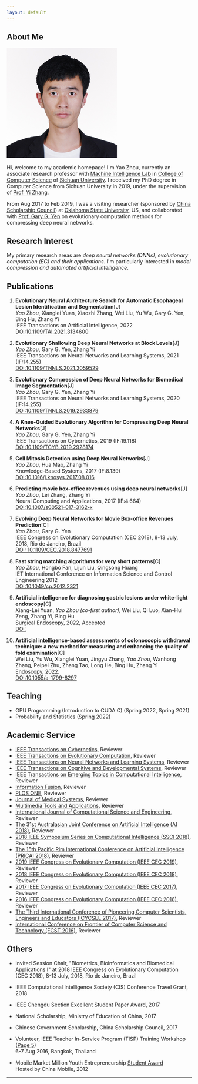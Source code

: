 ```yaml
---
layout: default
---
```


## About Me

<img class="profile-picture" src="photo_personal.jpg">

Hi, welcome to my academic homepage! I'm Yao Zhou, currently an associate research professor with [Machine Intelligence Lab](http://www.machineilab.org) in [College of Computer Science](http://cs.scu.edu.cn) of [Sichuan University](http://www.scu.edu.cn). I received my PhD degree in Computer Science from Sichuan University in 2019, under the supervision of [Prof. Yi Zhang](http://www.machineilab.org/users/zhangyi/).

From Aug 2017 to Feb 2019, I was a visiting researcher (sponsored by [China Scholarship Council](https://www.csc.edu.cn/)) at [Oklahoma State University](https://go.okstate.edu/), US, and collaborated with [Prof. Gary G. Yen](http://isc.okstate.edu/) on evolutionary computation methods for compressing deep neural networks.

## Research Interest

My primary research areas are *deep neural networks (DNNs), evolutionary computation (EC) and their applications*. I'm particularly interested in *model compression and automated artificial intelligence*.


## Publications

1. **Evolutionary Neural Architecture Search for Automatic Esophageal Lesion Identification and Segmentation**[J]  
*Yao Zhou*, Xianglei Yuan, Xiaozhi Zhang, Wei Liu, Yu Wu, Gary G. Yen, Bing Hu, Zhang Yi  
IEEE Transactions on Artificial Intelligence, 2022
[DOI:10.1109/TAI.2021.3134600](https://ieeexplore.ieee.org/abstract/document/9648029/)

2. **Evolutionary Shallowing Deep Neural Networks at Block Levels**[J]  
*Yao Zhou*, Gary G. Yen, Zhang Yi  
IEEE Transactions on Neural Networks and Learning Systems, 2021 (IF:14.255)    
[DOI:10.1109/TNNLS.2021.3059529](https://ieeexplore.ieee.org/document/9364876)

3. **Evolutionary Compression of Deep Neural Networks for Biomedical Image Segmentation**[J]  
*Yao Zhou*, Gary G. Yen, Zhang Yi  
IEEE Transactions on Neural Networks and Learning Systems, 2020 (IF:14.255)    
[DOI:10.1109/TNNLS.2019.2933879](https://ieeexplore.ieee.org/document/8836098)

4. **A Knee-Guided Evolutionary Algorithm for Compressing Deep Neural Networks**[J]  
*Yao Zhou*, Gary G. Yen, Zhang Yi  
IEEE Transactions on Cybernetics, 2019 (IF:19.118)    
[DOI:10.1109/TCYB.2019.2928174](https://ieeexplore.ieee.org/document/8781874)

5. **Cell Mitosis Detection using Deep Neural Networks**[J]  
*Yao Zhou*, Hua Mao, Zhang Yi  
Knowledge-Based Systems, 2017 (IF:8.139)  
[DOI:10.1016/j.knosys.2017.08.016](https://doi.org/10.1016/j.knosys.2017.08.016)

6. **Predicting movie box-office revenues using deep neural networks**[J]  
*Yao Zhou*, Lei Zhang, Zhang Yi  
Neural Computing and Applications, 2017 (IF:4.664)  
[DOI:10.1007/s00521-017-3162-x](https://doi.org/10.1007/s00521-017-3162-x)

7. **Evolving Deep Neural Networks for Movie Box-office Revenues Prediction**[C]  
*Yao Zhou*, Gary G. Yen  
IEEE Congress on Evolutionary Computation (CEC 2018), 8-13 July, 2018, Rio de Janeiro, Brazil  
[DOI: 10.1109/CEC.2018.8477691](https://doi.org/10.1109/CEC.2018.8477691)

8. **Fast string matching algorithms for very short patterns**[C]  
*Yao Zhou*, Hongbo Fan, Lijun Liu, Qingsong Huang   
IET International Conference on Information Science and Control Engineering 2012  
[DOI:10.1049/cp.2012.2321](http://dx.doi.org/10.1049/cp.2012.2321)

9. **Artificial intelligence for diagnosing gastric lesions under white-light endoscopy**[C]  
Xiang-Lei Yuan, *Yao Zhou (co-first author)*, Wei Liu, Qi Luo, Xian-Hui Zeng, Zhang Yi, Bing Hu  
Surgical Endoscopy, 2022, Accepted  
[DOI:](http://)

10. **Artificial intelligence-based assessments of colonoscopic withdrawal technique: a new method for measuring and enhancing the quality of fold examination**[C]  
Wei Liu, Yu Wu, Xianglei Yuan, Jingyu Zhang, *Yao Zhou*, Wanhong Zhang, Peipei Zhu, Zhang Tao, Long He, Bing Hu, Zhang Yi  
Endoscopy, 2022.  
[DOI:10.1055/a-1799-8297](https://www.thieme-connect.com/products/ejournals/abstract/10.1055/a-1799-8297)

## Teaching
* GPU Programming (Introduction to CUDA C) (Spring 2022, Spring 2021)
* Probability and Statistics (Spring 2022)


## Academic Service
* [IEEE Transactions on Cybernetics](http://ieeexplore.ieee.org/xpl/RecentIssue.jsp?punumber=6221036), Reviewer
* [IEEE Transactions on Evolutionary Computation](https://ieeexplore.ieee.org/xpl/RecentIssue.jsp?punumber=4235), Reviewer
* [IEEE Transactions on Neural Networks and Learning Systems](https://ieeexplore.ieee.org/xpl/RecentIssue.jsp?punumber=5962385), Reviewer
* [IEEE Transactions on Cognitive and Developmental Systems](https://ieeexplore.ieee.org/xpl/RecentIssue.jsp?punumber=7274989), Reviewer
* [IEEE Transactions on Emerging Topics in Computational Intelligence](https://ieeexplore.ieee.org/xpl/RecentIssue.jsp?punumber=7433297), Reviewer
* [Information Fusion](https://www.journals.elsevier.com/information-fusion/), Reviewer
* [PLOS ONE](http://journals.plos.org/plosone/), Reviewer
* [Journal of Medical Systems](https://link.springer.com/journal/10916), Reviewer
* [Multimedia Tools and Applications](https://link.springer.com/journal/11042), Reviewer
* [International Journal of Computational Science and Engineering](http://www.inderscience.com/jhome.php?jcode=ijcse), Reviewer
* [The 31st Australasian Joint Conference on Artificial Intelligence (AI 2018)](https://ecs.victoria.ac.nz/Events/AI2018/), Reviewer
* [2018 IEEE Symposium Series on Computational Intelligence (SSCI 2018)](http://ieee-ssci2018.org), Reviewer
* [The 15th Pacific Rim International Conference on Artificial Intelligence (PRICAI 2018)](http://cse.seu.edu.cn/pricai18/), Reviewer
* [2019 IEEE Congress on Evolutionary Computation (IEEE CEC
2019)](http://www.cec2019.org), Reviewer
* [2018 IEEE Congress on Evolutionary Computation (IEEE CEC 2018)](http://www.ecomp.poli.br/~wcci2018/), Reviewer
* [2017 IEEE Congress on Evolutionary Computation (IEEE CEC 2017)](http://www.cec2017.org/), Reviewer
* [2016 IEEE Congress on Evolutionary Computation (IEEE CEC 2016)](http://www.wcci2016.org/), Reviewer
* [The Third International Conference of Pioneering Computer Scientists, Engineers and Educators (ICYCSEE 2017)](http://www.icpcsee.org/), Reviewer
* [International Conference on Frontier of Computer Science and Technology (FCST 2016)](http://www.wikicfp.com/cfp/servlet/event.showcfp?eventid=56691&copyownerid=81990), Reviewer

## Others
* Invited Session Chair, "Biometrics, Bioinformatics and Biomedical Applications I" at 2018 IEEE Congress on Evolutionary Computation (CEC 2018), 8-13 July, 2018, Rio de Janeiro, Brazil

* IEEE Computational Intelligence Society (CIS) Conference Travel Grant, 2018

* IEEE Chengdu Section Excellent Student Paper Award, 2017

* National Scholarship, Ministry of Education of China, 2017

* Chinese Government Scholarship, China Scholarship Council, 2017

* Volunteer, IEEE Teacher In-Service Program (TISP) Training Workshop ([Page 5](http://www.ieeer10.org/wp-content/uploads/2017/01/R10_eNewsletter-December2016.pdf))  
6-7 Aug 2016, Bangkok, Thailand  

* Mobile Market Million Youth Entrepreneurship [Student Award](http://dev.10086.cn/ps2012)  
Hosted by China Mobile, 2012

---

